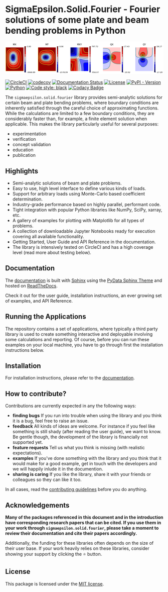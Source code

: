 # **SigmaEpsilon.Solid.Fourier** - Fourier solutions of some plate and beam bending problems in Python

![ ](https://github.com/sigma-epsilon/sigmaepsilon.solid.fourier/blob/main/logo.png?raw=true)

[![CircleCI](https://dl.circleci.com/status-badge/img/gh/sigma-epsilon/sigmaepsilon.solid.fourier/tree/main.svg?style=shield)](https://dl.circleci.com/status-badge/redirect/gh/sigma-epsilon/sigmaepsilon.solid.fourier/tree/main)
[![codecov](https://codecov.io/gh/sigma-epsilon/sigmaepsilon.solid.fourier/graph/badge.svg?token=7JKJ3HHSX3)](https://codecov.io/gh/sigma-epsilon/sigmaepsilon.solid.fourier)
[![Documentation Status](https://readthedocs.org/projects/sigmaepsilonsolidfourier/badge/?version=latest)](https://sigmaepsilonsolidfourier.readthedocs.io/en/latest/?badge=latest)
[![License](https://img.shields.io/badge/License-MIT-yellow.svg)](https://opensource.org/licenses/MIT)
[![PyPI - Version](https://img.shields.io/pypi/v/sigmaepsilon.solid.fourier)](https://pypi.org/project/sigmaepsilon.solid.fourier/)
[![Python](https://img.shields.io/badge/python-3.10|3.11|3.12-blue)](https://www.python.org)
[![Code style: black](https://img.shields.io/badge/code%20style-black-000000.svg)](https://github.com/psf/black)
[![Codacy Badge](https://app.codacy.com/project/badge/Grade/1cfaba0f5c0e41d786ee4ca9ce7f1707)](https://app.codacy.com/gh/sigma-epsilon/sigmaepsilon.solid.fourier/dashboard?utm_source=gh&utm_medium=referral&utm_content=&utm_campaign=Badge_grade)

The `sigmaepsilon.solid.fourier` library provides semi-analytic solutions for certain beam and plate bending problems, where boundary conditions are inherently satisfied through the careful choice of approximating functions. While the calculations are limited to a few boundary conditions, they are considerably faster than, for example, a finite element solution when applicable. This makes the library particularly useful for several purposes:

- experimentation
- verification
- concept validation
- education
- publication

## Highlights

- Semi-analytic solutions of beam and plate problems.
- Easy to use, high level interface to define various kinds of loads.
- Support for arbitrary loads using Monte-Carlo based coefficient determination.
- Industry-grade performance based on highly parallel, performant code.
- Tight integration with popular Python libraries like NumPy, SciPy, xarray, etc.
- A gallery of examples for plotting with Matplotlib for all types of problems.
- A collection of downloadable Jupyter Notebooks ready for execution covering all available functionality.
- Getting Started, User Guide and API Reference in the documentation.
- The library is intensively tested on CircleCI and has a high coverage level (read more about testing below).

## Documentation

The [documentation](https://sigmaepsilonsolidfourier.readthedocs.io/en/latest/) is built with [Sphinx](https://www.sphinx-doc.org/en/master/) using the [PyData Sphinx Theme](https://pydata-sphinx-theme.readthedocs.io/en/stable/index.html) and hosted on [ReadTheDocs](https://readthedocs.org/).

Check it out for the user guide, installation instructions, an ever growing set of examples, and API Reference.

## Running the Applications

The repository contains a set of applications, where typically a third party library is used to create something interactive and deployable involving some calculations and reporting. Of course, before you can run these examples on your local machine, you have to go through first the installation instructions below.

## Installation

For installation instructions, please refer to the [documentation](https://sigmaepsilonsolidfourier.readthedocs.io/en/latest/).

## How to contribute?

Contributions are currently expected in any the following ways:

- **finding bugs**
  If you run into trouble when using the library and you think it is a bug, feel free to raise an issue.
- **feedback**
  All kinds of ideas are welcome. For instance if you feel like something is still shady (after reading the user guide), we want to know. Be gentle though, the development of the library is financially not supported yet.
- **feature requests**
  Tell us what you think is missing (with realistic expectations).
- **examples**
  If you've done something with the library and you think that it would make for a good example, get in touch with the developers and we will happily inlude it in the documention.
- **sharing is caring**
  If you like the library, share it with your friends or colleagues so they can like it too.

In all cases, read the [contributing guidelines](CONTRIBUTING.md) before you do anything.

## Acknowledgements

**Many of the packages referenced in this document and in the introduction have corresponding research papers that can be cited. If you use them in your work through `sigmaepsilon.solid.fourier`, please take a moment to review their documentation and cite their papers accordingly.**

Additionally, the funding for these libraries often depends on the size of their user base. If your work heavily relies on these libraries, consider showing your support by clicking the :star: button.

## License

This package is licensed under the [MIT license](LICENSE.txt).
